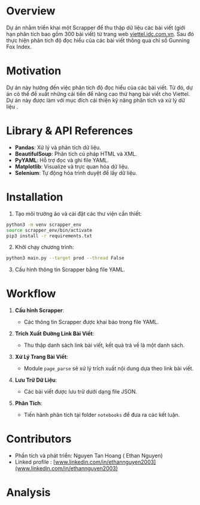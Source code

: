 # Overview

Dự án nhằm triển khai một Scrapper để thu thập dữ liệu các bài viết (giới hạn phân tích bao gồm 300 bài viết) từ trang web [viettel.idc.com.vn](https://viettel.idc.com.vn). Sau đó thực hiện phân tích độ đọc hiểu của các bài viết thông qua chỉ số Gunning Fox Index.

# Motivation

Dự án này hướng đến việc phân tích độ đọc hiểu của các bài viết. Từ đó, dự án có thể đề xuất những cải tiến để nâng cao thứ hạng bài viết cho Viettel. Dự án này được làm với mục đích cải thiện kỹ năng phân tích và xử lý dữ liệu .

# Library & API References

- **Pandas**: Xử lý và phân tích dữ liệu.
- **BeautifulSoup**: Phân tích cú pháp HTML và XML.
- **PyYAML**: Hỗ trợ đọc và ghi file YAML.
- **Matplotlib**: Visualize và trực quan hóa dữ liệu.
- **Selenium**: Tự động hóa trình duyệt để lấy dữ liệu.

# Installation

1. Tạo môi trường ảo và cài đặt các thư viện cần thiết:

```bash
python3 -m venv scrapper_env
source scrapper_env/bin/activate
pip3 install -r requirements.txt
```

2. Khởi chạy chương trình:

```bash
python3 main.py --target prod --thread False
```

3. Cấu hình thông tin Scrapper bằng file YAML.

# Workflow

1. **Cấu hình Scrapper**:

   - Các thông tin Scrapper được khai báo trong file YAML.

2. **Trích Xuất Đường Link Bài Viết**:

   - Thu thập danh sách link bài viết, kết quả trả về là một danh sách.

3. **Xử Lý Trang Bài Viết**:

   - Module `page_parse` sẽ xử lý trích xuất nội dung dựa theo link bài viết.

4. **Lưu Trữ Dữ Liệu**:

   - Các bài viết được lưu trữ dưới dạng file JSON.

5. **Phân Tích**:
   - Tiến hành phân tích tại folder `notebooks` để đưa ra các kết luận.

# Contributors

- Phần tích và phát triển: Nguyen Tan Hoang ( Ethan Nguyen)
- Linked profile : [www.linkedin.com/in/ethannguyen2003](www.linkedin.com/in/ethannguyen2003)

# Analysis
